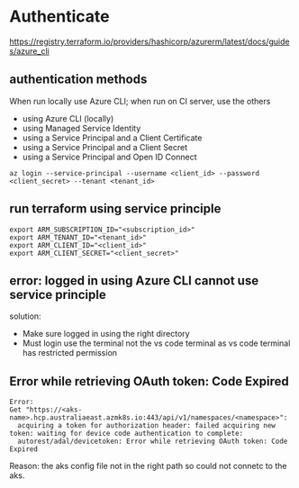 # Authenticate

https://registry.terraform.io/providers/hashicorp/azurerm/latest/docs/guides/azure_cli

## authentication methods
When run locally use Azure CLI;
when run on CI server, use the others
- using Azure CLI (locally)
- using Managed Service Identity
- using a Service Principal and a Client Certificate
- using a Service Principal and a Client Secret
- using a Service Principal and Open ID Connect

```
az login --service-principal --username <client_id> --password <client_secret> --tenant <tenant_id>
```

## run terraform using service principle
```
export ARM_SUBSCRIPTION_ID="<subscription_id>"
export ARM_TENANT_ID="<tenant_id>"
export ARM_CLIENT_ID="<client_id>"
export ARM_CLIENT_SECRET="<client_secret>"
```

## error: logged in using Azure CLI cannot use service principle
solution:
- Make sure logged in using the right directory
- Must login use the terminal not the vs code terminal as vs code terminal has restricted permission

## Error while retrieving OAuth token: Code Expired
```
Error: 
Get "https://<aks-name>.hcp.australiaeast.azmk8s.io:443/api/v1/namespaces/<namespace>": 
  acquiring a token for authorization header: failed acquiring new token: waiting for device code authentication to complete: 
  autorest/adal/devicetoken: Error while retrieving OAuth token: Code Expired
```  
Reason: the aks config file not in the right path so could not connetc to the aks.
